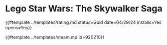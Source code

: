 # Lego Star Wars: The Skywalker Saga

{{#template ../templates/rating.md status=Gold date=04/29/24 installs=Yes opens=Yes}}

{{#template ../templates/steam.md id=920210}}